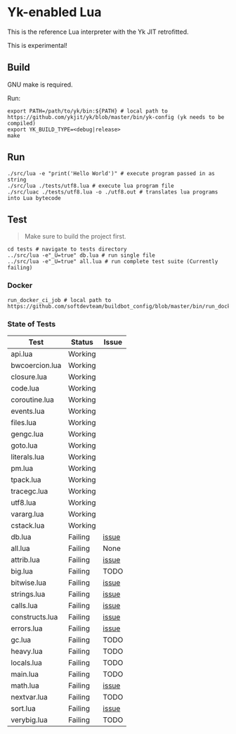 # Yk-enabled Lua

This is the reference Lua interpreter with the Yk JIT retrofitted.

This is experimental!

## Build

GNU make is required.

Run:
```shell
export PATH=/path/to/yk/bin:${PATH} # local path to https://github.com/ykjit/yk/blob/master/bin/yk-config (yk needs to be compiled)
export YK_BUILD_TYPE=<debug|release>
make
```

## Run

```shell
./src/lua -e "print('Hello World')" # execute program passed in as string
./src/lua ./tests/utf8.lua # execute lua program file 
./src/luac ./tests/utf8.lua -o ./utf8.out # translates lua programs into Lua bytecode
```

## Test

> Make sure to build the project first.

```shell
cd tests # navigate to tests directory
../src/lua -e"_U=true" db.lua # run single file
../src/lua -e"_U=true" all.lua # run complete test suite (Currently failing)
```

### Docker

```shell
run_docker_ci_job # local path to https://github.com/softdevteam/buildbot_config/blob/master/bin/run_docker_ci_job
```

### State of Tests

| Test           | Status  | Issue                                             |
| -------------- | ------- | ------------------------------------------------- |
| api.lua        | Working |                                                   |
| bwcoercion.lua | Working |                                                   |
| closure.lua    | Working |                                                   |
| code.lua       | Working |                                                   |
| coroutine.lua  | Working |                                                   |
| events.lua     | Working |                                                   |
| files.lua      | Working |                                                   |
| gengc.lua      | Working |                                                   |
| goto.lua       | Working |                                                   |
| literals.lua   | Working |                                                   |
| pm.lua         | Working |                                                   |
| tpack.lua      | Working |                                                   |
| tracegc.lua    | Working |                                                   |
| utf8.lua       | Working |                                                   |
| vararg.lua     | Working |                                                   |
| cstack.lua     | Working |                                                   |
| db.lua         | Failing | [issue](https://github.com/ykjit/yklua/issues/38) |
| all.lua        | Failing | None                                              |
| attrib.lua     | Failing | [issue](https://github.com/ykjit/yklua/issues/42) |
| big.lua        | Failing | TODO                                              |
| bitwise.lua    | Failing | [issue](https://github.com/ykjit/yklua/issues/40) |
| strings.lua    | Failing | [issue](https://github.com/ykjit/yklua/issues/39) |
| calls.lua      | Failing | [issue](https://github.com/ykjit/yklua/issues/43) |
| constructs.lua | Failing | [issue](https://github.com/ykjit/yklua/issues/44) |
| errors.lua     | Failing | [issue](https://github.com/ykjit/yklua/issues/48)                                              |
| gc.lua         | Failing | TODO                                              |
| heavy.lua      | Failing | TODO                                              |
| locals.lua     | Failing | TODO                                              |
| main.lua       | Failing | TODO                                              |
| math.lua       | Failing | [issue](https://github.com/ykjit/yklua/issues/47) |
| nextvar.lua    | Failing | TODO                                              |
| sort.lua       | Failing | [issue](https://github.com/ykjit/yklua/issues/46) |
| verybig.lua    | Failing | TODO                                              |